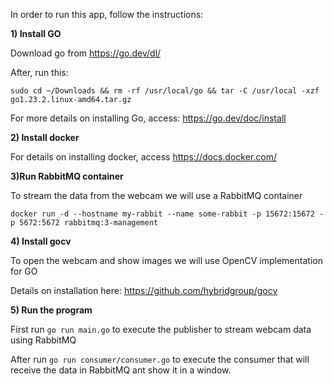In order to run this app, follow the instructions:

**1) Install GO**

Download go from https://go.dev/dl/

After, run this:

```sudo cd ~/Downloads && rm -rf /usr/local/go && tar -C /usr/local -xzf go1.23.2.linux-amd64.tar.gz```

For more details on installing Go, access: https://go.dev/doc/install


**2) Install docker**

For details on installing docker, access https://docs.docker.com/


**3)Run RabbitMQ container**

To stream the data from the webcam we will use a RabbitMQ container

```docker run -d --hostname my-rabbit --name some-rabbit -p 15672:15672 -p 5672:5672 rabbitmq:3-management```


**4) Install gocv**

To open the webcam and show images we will use OpenCV implementation for GO

Details on installation here: https://github.com/hybridgroup/gocv


**5) Run the program**

First run ```go run main.go``` to execute the publisher to stream webcam data using RabbitMQ

After run ```go run consumer/consumer.go``` to execute the consumer that will receive the data in RabbitMQ ant show it in a window.
